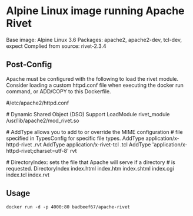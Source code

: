 # Alpine Linux image running Apache Rivet

Base image: Alpine Linux 3.6
Packages: apache2, apache2-dev, tcl-dev, expect
Complied from source: rivet-2.3.4

## Post-Config
Apache must be configured with the following to load the rivet module. Consider loading a custom httpd.conf file when executing the docker run command, or ADD/COPY to this Dockerfile.

\#/etc/apache2/httpd.conf

\# Dynamic Shared Object (DSO) Support
LoadModule rivet_module	/usr/lib/apache2/mod_rivet.so

\# AddType allows you to add to or override the MIME configuration
\# file specified in TypesConfig for specific file types.
AddType application/x-httpd-rivet .rvt
AddType application/x-rivet-tcl .tcl
AddType 'application/x-httpd-rivet;charset=utf-8' rvt

\# DirectoryIndex: sets the file that Apache will serve if a directory
\# is requested.
DirectoryIndex index.html index.htm index.shtml index.cgi index.tcl index.rvt

## Usage
`docker run -d -p 4000:80 badbeef67/apache-rivet`